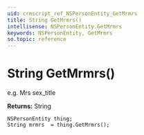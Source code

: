 ```yaml
---
uid: crmscript_ref_NSPersonEntity_GetMrmrs
title: String GetMrmrs()
intellisense: NSPersonEntity.GetMrmrs
keywords: NSPersonEntity, GetMrmrs
so.topic: reference
---
```


# String GetMrmrs()

e.g. Mrs   sex_title

**Returns:** String

```crmscript
NSPersonEntity thing;
String mrmrs  = thing.GetMrmrs();
```

